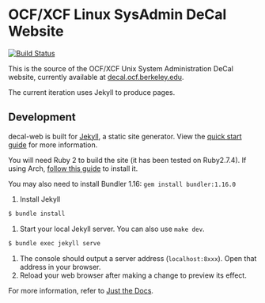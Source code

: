 # OCF/XCF Linux SysAdmin DeCal Website

[![Build Status](https://jenkins.ocf.berkeley.edu/buildStatus/icon?job=decal-web/master)](https://jenkins.ocf.berkeley.edu/job/decal-web/)

This is the source of the OCF/XCF Unix System Administration DeCal website, currently available at [decal.ocf.berkeley.edu](https://decal.ocf.berkeley.edu).

The current iteration uses Jekyll to produce pages.

## Development

decal-web is built for [Jekyll](https://jekyllrb.com), a static site generator. View the [quick start guide](https://jekyllrb.com/docs/) for more information.

You will need Ruby 2 to build the site (it has been tested on Ruby2.7.4). If using Arch, [follow this guide](https://gist.github.com/jhass/8839655bb038e829fba1) to install it.

You may also need to install Bundler 1.16: `gem install bundler:1.16.0`

1. Install Jekyll
```bash
$ bundle install
```
1. Start your local Jekyll server. You can also use `make dev`.
```bash
$ bundle exec jekyll serve
```
1. The console should output a server address (`localhost:8xxx`). Open that address in your browser.
1. Reload your web browser after making a change to preview its effect.

For more information, refer to [Just the Docs](https://pmarsceill.github.io/just-the-docs/).
